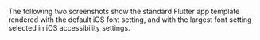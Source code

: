 The following two screenshots show the standard Flutter app
template rendered with the default iOS font setting,
and with the largest font setting selected in iOS accessibility settings.
